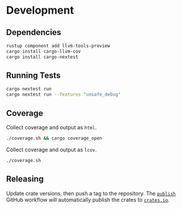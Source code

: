 # Development

## Dependencies

```bash
rustup component add llvm-tools-preview
cargo install cargo-llvm-cov
cargo install cargo-nextest
```


## Running Tests

```bash
cargo nextest run
cargo nextest run --features "unsafe_debug"
```


## Coverage

Collect coverage and output as `html`.

```bash
./coverage.sh && cargo coverage_open
```

Collect coverage and output as `lcov`.

```bash
./coverage.sh
```


## Releasing

Update crate versions, then push a tag to the repository. The [`publish`] GitHub workflow will automatically publish the crates to [`crates.io`].

[`publish`]: https://github.com/azriel91/rt_ref/actions/workflows/publish.yml
[`crates.io`]:https://crates.io/
